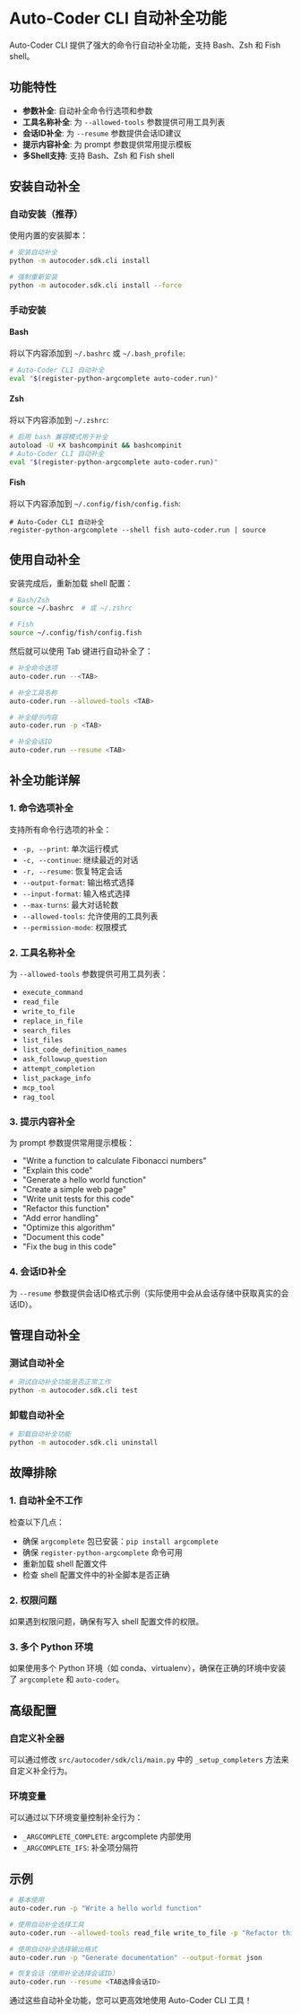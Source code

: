 

# Auto-Coder CLI 自动补全功能

Auto-Coder CLI 提供了强大的命令行自动补全功能，支持 Bash、Zsh 和 Fish shell。

## 功能特性

- **参数补全**: 自动补全命令行选项和参数
- **工具名称补全**: 为 `--allowed-tools` 参数提供可用工具列表
- **会话ID补全**: 为 `--resume` 参数提供会话ID建议
- **提示内容补全**: 为 prompt 参数提供常用提示模板
- **多Shell支持**: 支持 Bash、Zsh 和 Fish shell

## 安装自动补全

### 自动安装（推荐）

使用内置的安装脚本：

```bash
# 安装自动补全
python -m autocoder.sdk.cli install

# 强制重新安装
python -m autocoder.sdk.cli install --force
```

### 手动安装

#### Bash

将以下内容添加到 `~/.bashrc` 或 `~/.bash_profile`:

```bash
# Auto-Coder CLI 自动补全
eval "$(register-python-argcomplete auto-coder.run)"
```

#### Zsh

将以下内容添加到 `~/.zshrc`:

```bash
# 启用 bash 兼容模式用于补全
autoload -U +X bashcompinit && bashcompinit
# Auto-Coder CLI 自动补全
eval "$(register-python-argcomplete auto-coder.run)"
```

#### Fish

将以下内容添加到 `~/.config/fish/config.fish`:

```fish
# Auto-Coder CLI 自动补全
register-python-argcomplete --shell fish auto-coder.run | source
```

## 使用自动补全

安装完成后，重新加载 shell 配置：

```bash
# Bash/Zsh
source ~/.bashrc  # 或 ~/.zshrc

# Fish
source ~/.config/fish/config.fish
```

然后就可以使用 Tab 键进行自动补全了：

```bash
# 补全命令选项
auto-coder.run --<TAB>

# 补全工具名称
auto-coder.run --allowed-tools <TAB>

# 补全提示内容
auto-coder.run -p <TAB>

# 补全会话ID
auto-coder.run --resume <TAB>
```

## 补全功能详解

### 1. 命令选项补全

支持所有命令行选项的补全：
- `-p, --print`: 单次运行模式
- `-c, --continue`: 继续最近的对话
- `-r, --resume`: 恢复特定会话
- `--output-format`: 输出格式选择
- `--input-format`: 输入格式选择
- `--max-turns`: 最大对话轮数
- `--allowed-tools`: 允许使用的工具列表
- `--permission-mode`: 权限模式

### 2. 工具名称补全

为 `--allowed-tools` 参数提供可用工具列表：
- `execute_command`
- `read_file`
- `write_to_file`
- `replace_in_file`
- `search_files`
- `list_files`
- `list_code_definition_names`
- `ask_followup_question`
- `attempt_completion`
- `list_package_info`
- `mcp_tool`
- `rag_tool`

### 3. 提示内容补全

为 prompt 参数提供常用提示模板：
- "Write a function to calculate Fibonacci numbers"
- "Explain this code"
- "Generate a hello world function"
- "Create a simple web page"
- "Write unit tests for this code"
- "Refactor this function"
- "Add error handling"
- "Optimize this algorithm"
- "Document this code"
- "Fix the bug in this code"

### 4. 会话ID补全

为 `--resume` 参数提供会话ID格式示例（实际使用中会从会话存储中获取真实的会话ID）。

## 管理自动补全

### 测试自动补全

```bash
# 测试自动补全功能是否正常工作
python -m autocoder.sdk.cli test
```

### 卸载自动补全

```bash
# 卸载自动补全功能
python -m autocoder.sdk.cli uninstall
```

## 故障排除

### 1. 自动补全不工作

检查以下几点：
- 确保 `argcomplete` 包已安装：`pip install argcomplete`
- 确保 `register-python-argcomplete` 命令可用
- 重新加载 shell 配置文件
- 检查 shell 配置文件中的补全脚本是否正确

### 2. 权限问题

如果遇到权限问题，确保有写入 shell 配置文件的权限。

### 3. 多个 Python 环境

如果使用多个 Python 环境（如 conda、virtualenv），确保在正确的环境中安装了 `argcomplete` 和 `auto-coder`。

## 高级配置

### 自定义补全器

可以通过修改 `src/autocoder/sdk/cli/main.py` 中的 `_setup_completers` 方法来自定义补全行为。

### 环境变量

可以通过以下环境变量控制补全行为：
- `_ARGCOMPLETE_COMPLETE`: argcomplete 内部使用
- `_ARGCOMPLETE_IFS`: 补全项分隔符

## 示例

```bash
# 基本使用
auto-coder.run -p "Write a hello world function"

# 使用自动补全选择工具
auto-coder.run --allowed-tools read_file write_to_file -p "Refactor this code"

# 使用自动补全选择输出格式
auto-coder.run -p "Generate documentation" --output-format json

# 恢复会话（使用补全选择会话ID）
auto-coder.run --resume <TAB选择会话ID>
```

通过这些自动补全功能，您可以更高效地使用 Auto-Coder CLI 工具！


